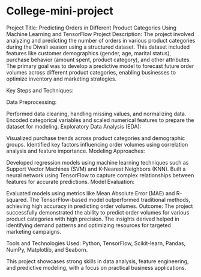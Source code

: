 # College-mini-project
Project Title: Predicting Orders in Different Product Categories Using Machine Learning and TensorFlow
Project Description:
The project involved analyzing and predicting the number of orders in various product categories during the Diwali season using a structured dataset. This dataset included features like customer demographics (gender, age, marital status), purchase behavior (amount spent, product category), and other attributes. The primary goal was to develop a predictive model to forecast future order volumes across different product categories, enabling businesses to optimize inventory and marketing strategies.

Key Steps and Techniques:

Data Preprocessing:

Performed data cleaning, handling missing values, and normalizing data.
Encoded categorical variables and scaled numerical features to prepare the dataset for modeling.
Exploratory Data Analysis (EDA):

Visualized purchase trends across product categories and demographic groups.
Identified key factors influencing order volumes using correlation analysis and feature importance.
Modeling Approaches:

Developed regression models using machine learning techniques such as Support Vector Machines (SVM) and K-Nearest Neighbors (KNN).
Built a neural network using TensorFlow to capture complex relationships between features for accurate predictions.
Model Evaluation:

Evaluated models using metrics like Mean Absolute Error (MAE) and R-squared.
The TensorFlow-based model outperformed traditional methods, achieving high accuracy in predicting order volumes.
Outcome:
The project successfully demonstrated the ability to predict order volumes for various product categories with high precision. The insights derived helped in identifying demand patterns and optimizing resources for targeted marketing campaigns.

Tools and Technologies Used:
Python, TensorFlow, Scikit-learn, Pandas, NumPy, Matplotlib, and Seaborn.

This project showcases strong skills in data analysis, feature engineering, and predictive modeling, with a focus on practical business applications.
